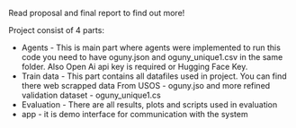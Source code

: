 Read proposal and final report to find out more!

Project consist of 4 parts:
 - Agents - This is main part where agents were implemented to run this code you need to have oguny.json and oguny_unique1.csv in the same folder. Also Open Ai api key is required or Hugging Face Key.
 - Train data - This part contains all datafiles used in project. You can find there web scrapped data From USOS - oguny.jso and more refined validation dataset - oguny_unique1.cs
 - Evaluation - There are all results, plots and scripts used in evaluation
 - app - it is demo interface for communication with the system
